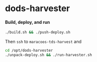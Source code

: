 # dods-harvester

#### Build, deploy, and run
```bash
./build.sh && ./push-deploy.sh
```
Then `ssh` to `maracoos-tds-harvest` and
```bash
cd /opt/dods-harvester
./unpack-deploy.sh && ./run-harvester.sh
```
